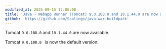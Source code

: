 ```yaml
---
modified_at: 2025-09-15 12:00:00
title: 'Java - Webapp Runner (Tomcat) 9.0.108.0 and 10.1.44.0 are now available'
github: 'https://github.com/Scalingo/java-war-buildpack'
---
```


Tomcat `9.0.108.0` and `10.1.44.0` are now available.

Tomcat `9.0.108.0 ` is now the default version.
